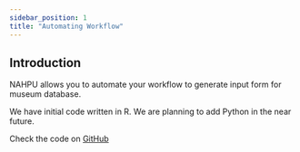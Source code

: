 ```yaml
---
sidebar_position: 1
title: "Automating Workflow"
---
```


## Introduction

NAHPU allows you to automate your workflow to generate input form for museum database.

We have initial code written in R. We are planning to add Python in the near future.

Check the code on [GitHub](https://github.com/hhandika/nahpu-scripts)
